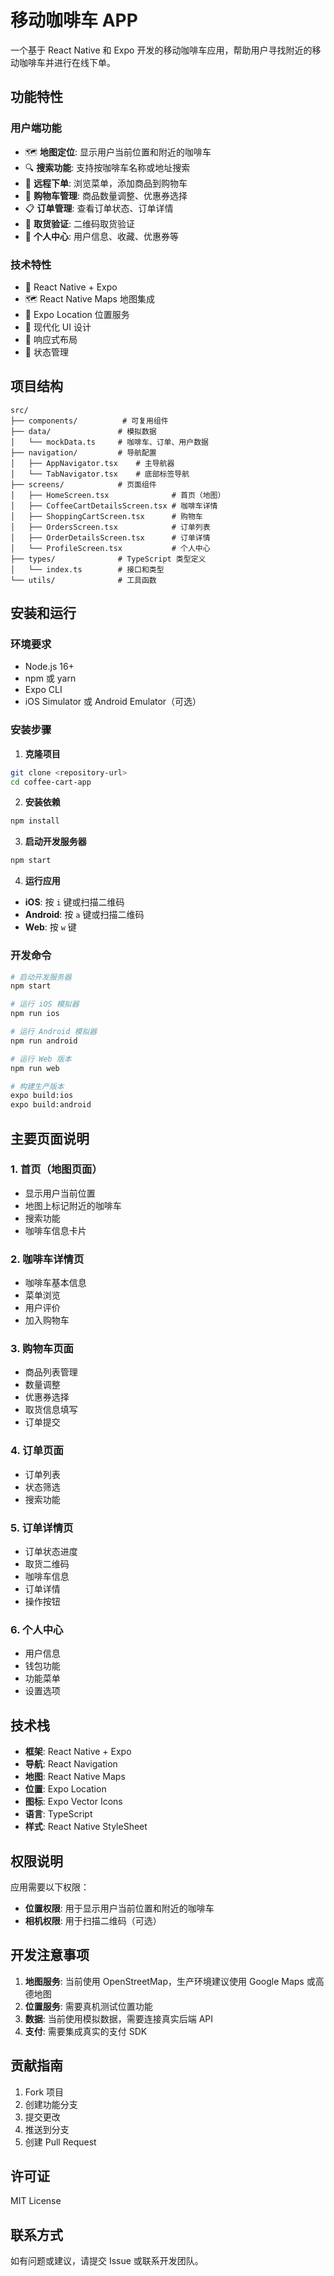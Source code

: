 # 移动咖啡车 APP

一个基于 React Native 和 Expo 开发的移动咖啡车应用，帮助用户寻找附近的移动咖啡车并进行在线下单。

## 功能特性

### 用户端功能
- 🗺️ **地图定位**: 显示用户当前位置和附近的咖啡车
- 🔍 **搜索功能**: 支持按咖啡车名称或地址搜索
- 📱 **远程下单**: 浏览菜单，添加商品到购物车
- 🛒 **购物车管理**: 商品数量调整、优惠券选择
- 📋 **订单管理**: 查看订单状态、订单详情
- 🎫 **取货验证**: 二维码取货验证
- 👤 **个人中心**: 用户信息、收藏、优惠券等

### 技术特性
- 📱 React Native + Expo
- 🗺️ React Native Maps 地图集成
- 📍 Expo Location 位置服务
- 🎨 现代化 UI 设计
- 📱 响应式布局
- 🔄 状态管理

## 项目结构

```
src/
├── components/          # 可复用组件
├── data/               # 模拟数据
│   └── mockData.ts     # 咖啡车、订单、用户数据
├── navigation/         # 导航配置
│   ├── AppNavigator.tsx    # 主导航器
│   └── TabNavigator.tsx    # 底部标签导航
├── screens/            # 页面组件
│   ├── HomeScreen.tsx              # 首页（地图）
│   ├── CoffeeCartDetailsScreen.tsx # 咖啡车详情
│   ├── ShoppingCartScreen.tsx      # 购物车
│   ├── OrdersScreen.tsx            # 订单列表
│   ├── OrderDetailsScreen.tsx      # 订单详情
│   └── ProfileScreen.tsx           # 个人中心
├── types/              # TypeScript 类型定义
│   └── index.ts        # 接口和类型
└── utils/              # 工具函数
```

## 安装和运行

### 环境要求
- Node.js 16+
- npm 或 yarn
- Expo CLI
- iOS Simulator 或 Android Emulator（可选）

### 安装步骤

1. **克隆项目**
```bash
git clone <repository-url>
cd coffee-cart-app
```

2. **安装依赖**
```bash
npm install
```

3. **启动开发服务器**
```bash
npm start
```

4. **运行应用**

- **iOS**: 按 `i` 键或扫描二维码
- **Android**: 按 `a` 键或扫描二维码
- **Web**: 按 `w` 键

### 开发命令

```bash
# 启动开发服务器
npm start

# 运行 iOS 模拟器
npm run ios

# 运行 Android 模拟器
npm run android

# 运行 Web 版本
npm run web

# 构建生产版本
expo build:ios
expo build:android
```

## 主要页面说明

### 1. 首页（地图页面）
- 显示用户当前位置
- 地图上标记附近的咖啡车
- 搜索功能
- 咖啡车信息卡片

### 2. 咖啡车详情页
- 咖啡车基本信息
- 菜单浏览
- 用户评价
- 加入购物车

### 3. 购物车页面
- 商品列表管理
- 数量调整
- 优惠券选择
- 取货信息填写
- 订单提交

### 4. 订单页面
- 订单列表
- 状态筛选
- 搜索功能

### 5. 订单详情页
- 订单状态进度
- 取货二维码
- 咖啡车信息
- 订单详情
- 操作按钮

### 6. 个人中心
- 用户信息
- 钱包功能
- 功能菜单
- 设置选项

## 技术栈

- **框架**: React Native + Expo
- **导航**: React Navigation
- **地图**: React Native Maps
- **位置**: Expo Location
- **图标**: Expo Vector Icons
- **语言**: TypeScript
- **样式**: React Native StyleSheet

## 权限说明

应用需要以下权限：
- **位置权限**: 用于显示用户当前位置和附近的咖啡车
- **相机权限**: 用于扫描二维码（可选）

## 开发注意事项

1. **地图服务**: 当前使用 OpenStreetMap，生产环境建议使用 Google Maps 或高德地图
2. **位置服务**: 需要真机测试位置功能
3. **数据**: 当前使用模拟数据，需要连接真实后端 API
4. **支付**: 需要集成真实的支付 SDK

## 贡献指南

1. Fork 项目
2. 创建功能分支
3. 提交更改
4. 推送到分支
5. 创建 Pull Request

## 许可证

MIT License

## 联系方式

如有问题或建议，请提交 Issue 或联系开发团队。 
